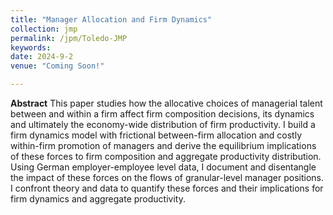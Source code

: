```yaml
---
title: "Manager Allocation and Firm Dynamics"
collection: jmp
permalink: /jpm/Toledo-JMP
keywords: 
date: 2024-9-2
venue: "Coming Soon!"

---
```

**Abstract** This paper studies how the allocative choices of managerial talent between and within a firm affect firm composition decisions, its dynamics and ultimately the economy-wide distribution of firm productivity. I build a firm dynamics model with frictional between-firm allocation and costly within-firm promotion of managers and derive the equilibrium implications of these forces to firm composition and aggregate productivity distribution. Using German employer-employee level data, I document and disentangle the impact of these forces on the flows of granular-level manager positions. I confront theory and data to quantify these forces and their implications for firm dynamics and aggregate productivity.


